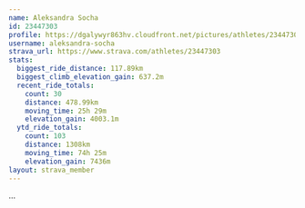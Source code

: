 ```yaml
---
name: Aleksandra Socha
id: 23447303
profile: https://dgalywyr863hv.cloudfront.net/pictures/athletes/23447303/14745546/4/large.jpg
username: aleksandra-socha
strava_url: https://www.strava.com/athletes/23447303
stats:
  biggest_ride_distance: 117.89km
  biggest_climb_elevation_gain: 637.2m
  recent_ride_totals:
    count: 30
    distance: 478.99km
    moving_time: 25h 29m
    elevation_gain: 4003.1m
  ytd_ride_totals:
    count: 103
    distance: 1308km
    moving_time: 74h 25m
    elevation_gain: 7436m
layout: strava_member
--- 
```

...
